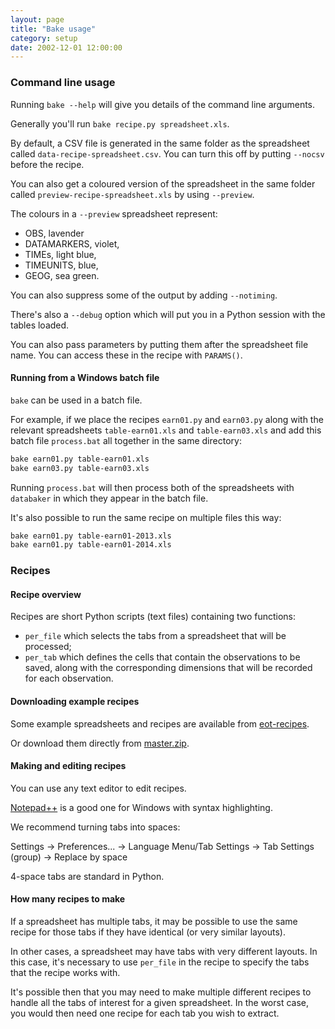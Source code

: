 ```yaml
---
layout: page
title: "Bake usage"
category: setup
date: 2002-12-01 12:00:00
---
```


### Command line usage

Running `bake --help` will give you details of the command line arguments.

Generally you'll run `bake recipe.py spreadsheet.xls`.

By default, a CSV file is generated in the same folder as the spreadsheet called `data-recipe-spreadsheet.csv`. You can turn this off by putting `--nocsv` before the recipe.

You can also get a coloured version of the spreadsheet in the same folder called `preview-recipe-spreadsheet.xls` by using `--preview`.

The colours in a `--preview` spreadsheet represent:

* OBS, lavender
* DATAMARKERS, violet,
* TIMEs, light blue,
* TIMEUNITS, blue,
* GEOG, sea green.

You can also suppress some of the output by adding `--notiming`.

There's also a `--debug` option which will put you in a Python session with the tables loaded.

You can also pass parameters by putting them after the spreadsheet file name. You can access these in the recipe with `PARAMS()`.

#### Running from a Windows batch file

`bake` can be used in a batch file.

For example, if we place the recipes `earn01.py` and `earn03.py`
along with the relevant spreadsheets `table-earn01.xls` and
`table-earn03.xls` and add this batch file `process.bat` all
together in the same directory:

```sh
bake earn01.py table-earn01.xls
bake earn03.py table-earn03.xls
```

Running `process.bat` will then process both of the spreadsheets
with `databaker` in which they appear in the batch file.

It's also possible to run the same recipe on multiple files this way:

```sh
bake earn01.py table-earn01-2013.xls
bake earn01.py table-earn01-2014.xls
```

### Recipes

#### Recipe overview

Recipes are short Python scripts (text files) containing two functions:

* `per_file` which selects the tabs from a
  spreadsheet that will be processed;
* `per_tab` which defines the cells that contain the observations to be saved,
  along with the corresponding dimensions that will be recorded for each
  observation.

#### Downloading example recipes

Some example spreadsheets and recipes are available from [eot-recipes](https://github.com/sensiblecodeio/quickcode-ons-recipes).

Or download them directly from [master.zip](https://github.com/sensiblecodeio/quickcode-ons-recipes/archive/master.zip).

#### Making and editing recipes

You can use any text editor to edit recipes.

[Notepad++](http://notepad-plus-plus.org/) is a good one for Windows with syntax highlighting.

We recommend turning tabs into spaces:

Settings -> Preferences... -> Language Menu/Tab Settings -> Tab Settings (group) -> Replace by space

4-space tabs are standard in Python.

#### How many recipes to make

If a spreadsheet has multiple tabs, it may be possible to use the same
recipe for those tabs if they have identical (or very similar layouts).

In other cases, a spreadsheet may have tabs with very different layouts.
In this case, it's necessary to use `per_file` in the recipe to specify the
tabs that the recipe works with.

It's possible then that you may need to make multiple different recipes
to handle all the tabs of interest for a given spreadsheet. In the worst
case, you would then need one recipe for each tab you wish to extract.

